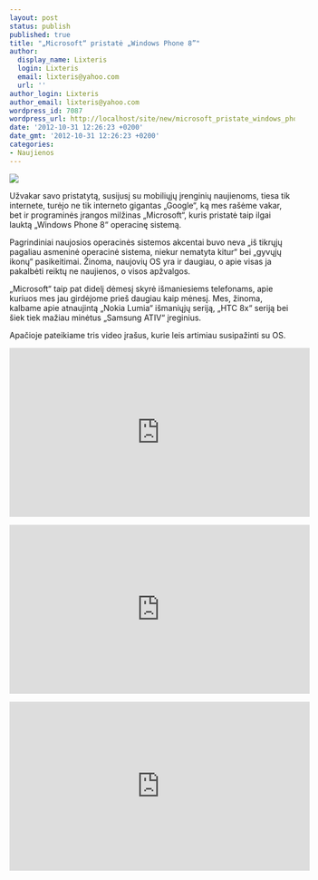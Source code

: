 ```yaml
---
layout: post
status: publish
published: true
title: "„Microsoft“ pristatė „Windows Phone 8”"
author:
  display_name: Lixteris
  login: Lixteris
  email: lixteris@yahoo.com
  url: ''
author_login: Lixteris
author_email: lixteris@yahoo.com
wordpress_id: 7087
wordpress_url: http://localhost/site/new/microsoft_pristate_windows_phone_8/
date: '2012-10-31 12:26:23 +0200'
date_gmt: '2012-10-31 12:26:23 +0200'
categories:
- Naujienos
---
```

<p><div class="imgright"><img src="http://technews.lt/upload/Nokia-Lumia-920.jpg"  /></div></p>
<p>
	Užvakar savo pristatytą, susijusį su mobiliųjų įrenginių naujienoms, tiesa tik internete, turėjo ne tik interneto gigantas &bdquo;Google&ldquo;, ką mes ra&scaron;ėme vakar, bet ir programinės įrangos milžinas &bdquo;Microsoft&ldquo;, kuris pristatė taip ilgai lauktą &bdquo;Windows Phone 8&ldquo; operacinę sistemą.</p>
<p>
	Pagrindiniai naujosios operacinės sistemos akcentai buvo neva &bdquo;i&scaron; tikrųjų pagaliau asmeninė operacinė sistema, niekur nematyta kitur&ldquo; bei &bdquo;gyvųjų ikonų&ldquo; pasikeitimai. Žinoma, naujovių OS yra ir daugiau, o apie visas ja pakalbėti reiktų ne naujienos, o visos apžvalgos.</p>
<p>
	&bdquo;Microsoft&ldquo; taip pat didelį dėmesį skyrė i&scaron;maniesiems telefonams, apie kuriuos mes jau girdėjome prie&scaron; daugiau kaip mėnesį. Mes, žinoma, kalbame apie atnaujintą &bdquo;Nokia Lumia&ldquo; i&scaron;maniųjų seriją, &bdquo;HTC 8x&ldquo; seriją bei &scaron;iek tiek mažiau minėtus &bdquo;Samsung ATIV&ldquo; įreginius.</p>
<p>
	Apačioje pateikiame tris video įra&scaron;us, kurie leis artimiau susipažinti su OS.</p>
<p>
	<iframe allowfullscreen="" frameborder="0" height="298" src="http://www.youtube.com/embed/SQZEkXCE_fY" width="530"></iframe></p>
<p>
	<iframe allowfullscreen="" frameborder="0" height="298" src="http://www.youtube.com/embed/a4Z1IqQbfxA" width="530"></iframe></p>
<p>
	<iframe allowfullscreen="" frameborder="0" height="298" src="http://www.youtube.com/embed/_tn6P2AKa6w" width="530"></iframe></p>
